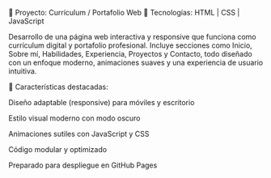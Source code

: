 📁 Proyecto: Currículum / Portafolio Web
🚀 Tecnologías: HTML | CSS | JavaScript

Desarrollo de una página web interactiva y responsive que funciona como currículum digital y portafolio profesional.
Incluye secciones como Inicio, Sobre mí, Habilidades, Experiencia, Proyectos y Contacto, todo diseñado con un enfoque moderno, animaciones suaves y una experiencia de usuario intuitiva.

🔧 Características destacadas:

Diseño adaptable (responsive) para móviles y escritorio

Estilo visual moderno con modo oscuro

Animaciones sutiles con JavaScript y CSS

Código modular y optimizado

Preparado para despliegue en GitHub Pages
